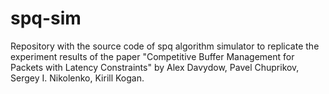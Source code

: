 # spq-sim

Repository with the source code of spq algorithm simulator to replicate
the experiment results of the paper
"Competitive Buffer Management for Packets with Latency Constraints"
by Alex Davydow, Pavel Chuprikov, Sergey I. Nikolenko, Kirill Kogan.